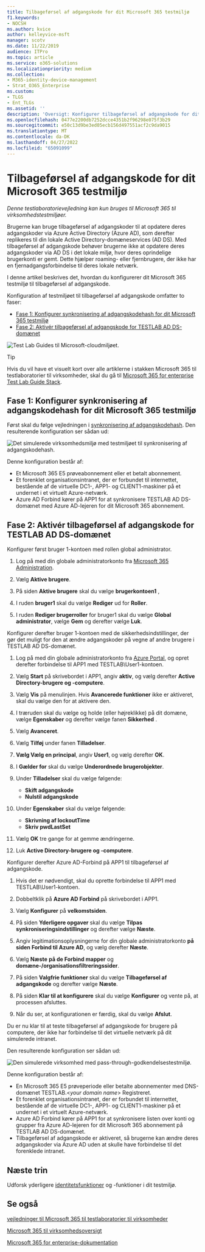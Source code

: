 ```yaml
---
title: Tilbageførsel af adgangskode for dit Microsoft 365 testmiljø
f1.keywords:
- NOCSH
ms.author: kvice
author: kelleyvice-msft
manager: scotv
ms.date: 11/22/2019
audience: ITPro
ms.topic: article
ms.service: o365-solutions
ms.localizationpriority: medium
ms.collection:
- M365-identity-device-management
- Strat_O365_Enterprise
ms.custom:
- TLGS
- Ent_TLGs
ms.assetid: ''
description: 'Oversigt: Konfigurer tilbageførsel af adgangskode for dit Microsoft 365 testmiljø.'
ms.openlocfilehash: 0477e2200db7252dcce4351b2f96298e075f3b29
ms.sourcegitcommit: e50c13d9be3ed05ecb156d497551acf2c9da9015
ms.translationtype: MT
ms.contentlocale: da-DK
ms.lasthandoff: 04/27/2022
ms.locfileid: "65091099"
---
```

# <a name="password-writeback-for-your-microsoft-365-test-environment"></a>Tilbageførsel af adgangskode for dit Microsoft 365 testmiljø

*Denne testlaboratorievejledning kan kun bruges til Microsoft 365 til virksomhedstestmiljøer.*

Brugerne kan bruge tilbageførsel af adgangskoder til at opdatere deres adgangskoder via Azure Active Directory (Azure AD), som derefter replikeres til din lokale Active Directory-domæneservices (AD DS). Med tilbageførsel af adgangskode behøver brugerne ikke at opdatere deres adgangskoder via AD DS i det lokale miljø, hvor deres oprindelige brugerkonti er gemt. Dette hjælper roaming- eller fjernbrugere, der ikke har en fjernadgangsforbindelse til deres lokale netværk.

I denne artikel beskrives det, hvordan du konfigurerer dit Microsoft 365 testmiljø til tilbageførsel af adgangskode.

Konfiguration af testmiljøet til tilbageførsel af adgangskode omfatter to faser:
- [Fase 1: Konfigurer synkronisering af adgangskodehash for dit Microsoft 365 testmiljø](#phase-1-configure-password-hash-synchronization-for-your-microsoft-365-test-environment)
- [Fase 2: Aktivér tilbageførsel af adgangskode for TESTLAB AD DS-domænet](#phase-2-enable-password-writeback-for-the-testlab-ad-ds-domain)
  
![Test Lab Guides til Microsoft-cloudmiljøet.](../media/m365-enterprise-test-lab-guides/cloud-tlg-icon.png) 
    
> [!TIP]
> Hvis du vil have et visuelt kort over alle artiklerne i stakken Microsoft 365 til testlaboratorier til virksomheder, skal du gå til [Microsoft 365 for enterprise Test Lab Guide Stack](../downloads/Microsoft365EnterpriseTLGStack.pdf).

## <a name="phase-1-configure-password-hash-synchronization-for-your-microsoft-365-test-environment"></a>Fase 1: Konfigurer synkronisering af adgangskodehash for dit Microsoft 365 testmiljø

Først skal du følge vejledningen i [synkronisering af adgangskodehash](password-hash-sync-m365-ent-test-environment.md). Den resulterende konfiguration ser sådan ud:
  
![Det simulerede virksomhedsmiljø med testmiljøet til synkronisering af adgangskodehash.](../media/pass-through-auth-m365-ent-test-environment/Phase1.png)
  
Denne konfiguration består af:
  
- Et Microsoft 365 E5 prøveabonnement eller et betalt abonnement.
- Et forenklet organisationsintranet, der er forbundet til internettet, bestående af de virtuelle DC1-, APP1- og CLIENT1-maskiner på et undernet i et virtuelt Azure-netværk.
- Azure AD Forbind kører på APP1 for at synkronisere TESTLAB AD DS-domænet med Azure AD-lejeren for dit Microsoft 365 abonnement.

## <a name="phase-2-enable-password-writeback-for-the-testlab-ad-ds-domain"></a>Fase 2: Aktivér tilbageførsel af adgangskode for TESTLAB AD DS-domænet

Konfigurer først bruger 1-kontoen med rollen global administrator.

1. Log på med din globale administratorkonto fra [Microsoft 365 Administration](https://portal.microsoft.com).

2. Vælg **Aktive brugere**.
 
3. På siden **Aktive brugere** skal du vælge **brugerkontoen1** ,

4. I ruden **bruger1** skal du vælge **Rediger** ud for **Roller**.

5. I ruden **Rediger brugerroller** for bruger1 skal du vælge **Global administrator**, vælge **Gem** og derefter vælge **Luk**.

Konfigurer derefter bruger 1-kontoen med de sikkerhedsindstillinger, der gør det muligt for den at ændre adgangskoder på vegne af andre brugere i TESTLAB AD DS-domænet.

1. Log på med din globale administratorkonto fra [Azure Portal](https://portal.azure.com), og opret derefter forbindelse til APP1 med TESTLAB\User1-kontoen.

2. Vælg **Start** på skrivebordet i APP1, angiv **aktiv**, og vælg derefter **Active Directory-brugere og -computere**.

3. Vælg **Vis** på menulinjen. Hvis **Avancerede funktioner** ikke er aktiveret, skal du vælge den for at aktivere den.

4. I træruden skal du vælge og holde (eller højreklikke) på dit domæne, vælge **Egenskaber** og derefter vælge fanen **Sikkerhed** .

5. Vælg **Avanceret**.

6. Vælg **Tilføj** under fanen **Tilladelser**.

7. **Vælg Vælg en principal**, angiv **User1**, og vælg derefter **OK**.

8. I **Gælder for** skal du vælge **Underordnede brugerobjekter**.

9. Under **Tilladelser** skal du vælge følgende:

    - **Skift adgangskode**
    - **Nulstil adgangskode**

10. Under **Egenskaber** skal du vælge følgende:
    - **Skrivning af lockoutTime**
    - **Skriv pwdLastSet**

11. Vælg **OK** tre gange for at gemme ændringerne.

12. Luk **Active Directory-brugere og -computere**.

Konfigurer derefter Azure AD-Forbind på APP1 til tilbageførsel af adgangskode.

1. Hvis det er nødvendigt, skal du oprette forbindelse til APP1 med TESTLAB\User1-kontoen.

2. Dobbeltklik på **Azure AD Forbind** på skrivebordet i APP1.

3. Vælg **Konfigurer** på **velkomstsiden**.

4. På siden **Yderligere opgaver** skal du vælge **Tilpas synkroniseringsindstillinger** og derefter vælge **Næste**.

5. Angiv legitimationsoplysningerne for din globale administratorkonto **på siden Forbind til Azure AD**, og vælg derefter **Næste**.

6. Vælg **Næste** **på de Forbind mapper** og **domæne-/organisationsfiltreringssider**.

7. På siden **Valgfrie funktioner** skal du vælge **Tilbageførsel af adgangskode** og derefter vælge **Næste**.

8. På siden **Klar til at konfigurere** skal du vælge **Konfigurer** og vente på, at processen afsluttes.

9. Når du ser, at konfigurationen er færdig, skal du vælge **Afslut**.

Du er nu klar til at teste tilbageførsel af adgangskode for brugere på computere, der ikke har forbindelse til det virtuelle netværk på dit simulerede intranet.

Den resulterende konfiguration ser sådan ud:

![Den simulerede virksomhed med pass-through-godkendelsestestmiljø.](../media/pass-through-auth-m365-ent-test-environment/Phase1.png)

Denne konfiguration består af:

- En Microsoft 365 E5 prøveperiode eller betalte abonnementer med DNS-domænet TESTLAB.\<*your domain name*> Registreret.
- Et forenklet organisationsintranet, der er forbundet til internettet, bestående af de virtuelle DC1-, APP1- og CLIENT1-maskiner på et undernet i et virtuelt Azure-netværk.
- Azure AD Forbind kører på APP1 for at synkronisere listen over konti og grupper fra Azure AD-lejeren for dit Microsoft 365 abonnement på TESTLAB AD DS-domænet.
- Tilbageførsel af adgangskode er aktiveret, så brugerne kan ændre deres adgangskoder via Azure AD uden at skulle have forbindelse til det forenklede intranet.

## <a name="next-step"></a>Næste trin

Udforsk yderligere [identitetsfunktioner](m365-enterprise-test-lab-guides.md#identity) og -funktioner i dit testmiljø.

## <a name="see-also"></a>Se også

[vejledninger til Microsoft 365 til testlaboratorier til virksomheder](m365-enterprise-test-lab-guides.md)

[Microsoft 365 til virksomhedsoversigt](microsoft-365-overview.md)

[Microsoft 365 for enterprise-dokumentation](/microsoft-365-enterprise/)